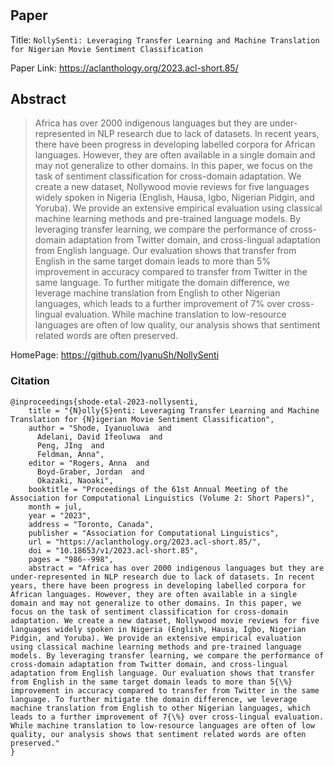 # 

## Paper
Title: `NollySenti: Leveraging Transfer Learning and Machine Translation for Nigerian Movie Sentiment Classification`

Paper Link: https://aclanthology.org/2023.acl-short.85/

## Abstract
>Africa has over 2000 indigenous languages but they are under-represented in NLP research due to lack of datasets. In recent years, there have been progress in developing labelled corpora for African languages. However, they are often available in a single domain and may not generalize to other domains. In this paper, we focus on the task of sentiment classification for cross-domain adaptation. We create a new dataset, Nollywood movie reviews for five languages widely spoken in Nigeria (English, Hausa, Igbo, Nigerian Pidgin, and Yoruba). We provide an extensive empirical evaluation using classical machine learning methods and pre-trained language models. By leveraging transfer learning, we compare the performance of cross-domain adaptation from Twitter domain, and cross-lingual adaptation from English language. Our evaluation shows that transfer from English in the same target domain leads to more than 5% improvement in accuracy compared to transfer from Twitter in the same language. To further mitigate the domain difference, we leverage machine translation from English to other Nigerian languages, which leads to a further improvement of 7% over cross-lingual evaluation. While machine translation to low-resource languages are often of low quality, our analysis shows that sentiment related words are often preserved.

HomePage: https://github.com/IyanuSh/NollySenti

### Citation

```
@inproceedings{shode-etal-2023-nollysenti,
    title = "{N}olly{S}enti: Leveraging Transfer Learning and Machine Translation for {N}igerian Movie Sentiment Classification",
    author = "Shode, Iyanuoluwa  and
      Adelani, David Ifeoluwa  and
      Peng, JIng  and
      Feldman, Anna",
    editor = "Rogers, Anna  and
      Boyd-Graber, Jordan  and
      Okazaki, Naoaki",
    booktitle = "Proceedings of the 61st Annual Meeting of the Association for Computational Linguistics (Volume 2: Short Papers)",
    month = jul,
    year = "2023",
    address = "Toronto, Canada",
    publisher = "Association for Computational Linguistics",
    url = "https://aclanthology.org/2023.acl-short.85/",
    doi = "10.18653/v1/2023.acl-short.85",
    pages = "986--998",
    abstract = "Africa has over 2000 indigenous languages but they are under-represented in NLP research due to lack of datasets. In recent years, there have been progress in developing labelled corpora for African languages. However, they are often available in a single domain and may not generalize to other domains. In this paper, we focus on the task of sentiment classification for cross-domain adaptation. We create a new dataset, Nollywood movie reviews for five languages widely spoken in Nigeria (English, Hausa, Igbo, Nigerian Pidgin, and Yoruba). We provide an extensive empirical evaluation using classical machine learning methods and pre-trained language models. By leveraging transfer learning, we compare the performance of cross-domain adaptation from Twitter domain, and cross-lingual adaptation from English language. Our evaluation shows that transfer from English in the same target domain leads to more than 5{\%} improvement in accuracy compared to transfer from Twitter in the same language. To further mitigate the domain difference, we leverage machine translation from English to other Nigerian languages, which leads to a further improvement of 7{\%} over cross-lingual evaluation. While machine translation to low-resource languages are often of low quality, our analysis shows that sentiment related words are often preserved."
}
```

